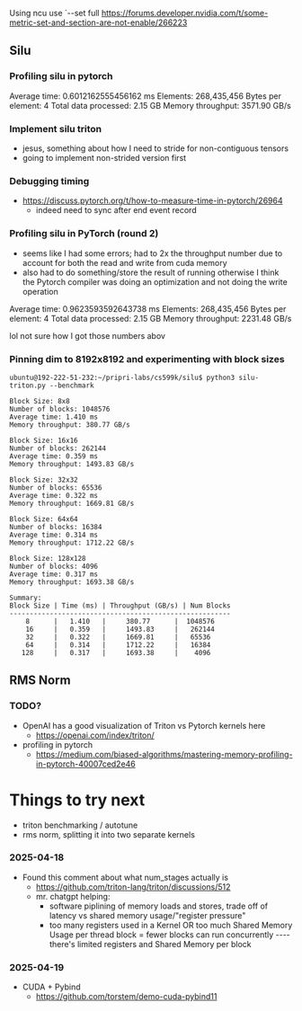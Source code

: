Using ncu use `--set full
https://forums.developer.nvidia.com/t/some-metric-set-and-section-are-not-enable/266223


## Silu

### Profiling silu in pytorch
Average time: 0.6012162555456162 ms
Elements: 268,435,456
Bytes per element: 4
Total data processed: 2.15 GB
Memory throughput: 3571.90 GB/s

### Implement silu triton
- jesus, something about how I need to stride for non-contiguous tensors 
- going to implement non-strided version first

### Debugging timing
- https://discuss.pytorch.org/t/how-to-measure-time-in-pytorch/26964
  - indeed need to sync after end event record

### Profiling silu in PyTorch (round 2)
- seems like I had some errors; had to 2x the throughput number due to account for both the read and write from cuda memory
- also had to do something/store the result of running otherwise I think the Pytorch compiler was doing an optimization and not doing the write operation

Average time: 0.9623593592643738 ms
Elements: 268,435,456
Bytes per element: 4
Total data processed: 2.15 GB
Memory throughput: 2231.48 GB/s


lol not sure how I got those numbers abov

### Pinning dim to 8192x8192 and experimenting with block sizes
```
ubuntu@192-222-51-232:~/pripri-labs/cs599k/silu$ python3 silu-triton.py --benchmark

Block Size: 8x8
Number of blocks: 1048576
Average time: 1.410 ms
Memory throughput: 380.77 GB/s

Block Size: 16x16
Number of blocks: 262144
Average time: 0.359 ms
Memory throughput: 1493.83 GB/s

Block Size: 32x32
Number of blocks: 65536
Average time: 0.322 ms
Memory throughput: 1669.81 GB/s

Block Size: 64x64
Number of blocks: 16384
Average time: 0.314 ms
Memory throughput: 1712.22 GB/s

Block Size: 128x128
Number of blocks: 4096
Average time: 0.317 ms
Memory throughput: 1693.38 GB/s

Summary:
Block Size | Time (ms) | Throughput (GB/s) | Num Blocks
-------------------------------------------------------
    8      |   1.410   |     380.77      |  1048576  
    16     |   0.359   |     1493.83     |   262144  
    32     |   0.322   |     1669.81     |   65536   
    64     |   0.314   |     1712.22     |   16384   
   128     |   0.317   |     1693.38     |    4096  
```

## RMS Norm

### TODO?
- OpenAI has a good visualization of Triton vs Pytorch kernels here
  - https://openai.com/index/triton/
- profiling in pytorch
  - https://medium.com/biased-algorithms/mastering-memory-profiling-in-pytorch-40007ced2e46

# Things to try next
- triton benchmarking / autotune 
- rms norm, splitting it into two separate kernels


### 2025-04-18
- Found this comment about what num_stages actually is
  - https://github.com/triton-lang/triton/discussions/512
  - mr. chatgpt helping:
    - software piplining of memory loads and stores, trade off of latency vs shared memory usage/"register pressure"
    - too many registers used in a Kernel OR too much Shared Memory Usage per thread block = fewer blocks can run concurrently  ---- there's limited registers and Shared Memory per block
    

### 2025-04-19
- CUDA + Pybind
  - https://github.com/torstem/demo-cuda-pybind11

